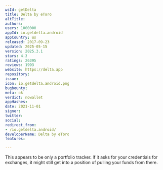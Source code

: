 ```yaml
---
wsId: getDelta
title: Delta by eToro
altTitle: 
authors: 
users: 1000000
appId: io.getdelta.android
appCountry: us
released: 2017-09-23
updated: 2025-05-15
version: 2025.3.1
stars: 4.3
ratings: 26395
reviews: 1993
website: https://delta.app
repository: 
issue: 
icon: io.getdelta.android.png
bugbounty: 
meta: ok
verdict: nowallet
appHashes: 
date: 2021-11-01
signer: 
twitter: 
social: 
redirect_from:
- /io.getdelta.android/
developerName: Delta by eToro
features: 

---
```


This appears to be only a portfolio tracker. If it asks for your credentials for
exchanges, it might still get into a position of pulling your funds from there.

